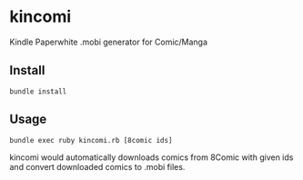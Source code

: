 # kincomi
Kindle Paperwhite .mobi generator for Comic/Manga
## Install
```shell
bundle install
```
## Usage
```shell
bundle exec ruby kincomi.rb [8comic ids]
```

kincomi would automatically downloads comics from 8Comic with given ids and convert downloaded comics to .mobi files.
